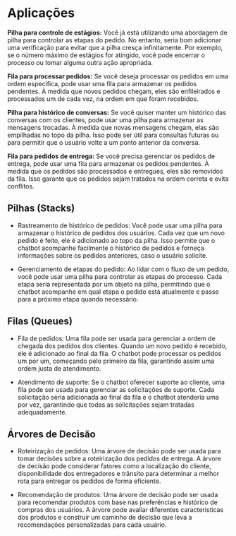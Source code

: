 
# Aplicações

**Pilha para controle de estágios:** Você já está utilizando uma abordagem de pilha para controlar as etapas do pedido. No entanto, seria bom adicionar uma verificação para evitar que a pilha cresça infinitamente. Por exemplo, se o número máximo de estágios for atingido, você pode encerrar o processo ou tomar alguma outra ação apropriada.

**Fila para processar pedidos:** Se você deseja processar os pedidos em uma ordem específica, pode usar uma fila para armazenar os pedidos pendentes. À medida que novos pedidos chegam, eles são enfileirados e processados um de cada vez, na ordem em que foram recebidos.

**Pilha para histórico de conversas:** Se você quiser manter um histórico das conversas com os clientes, pode usar uma pilha para armazenar as mensagens trocadas. À medida que novas mensagens chegam, elas são empilhadas no topo da pilha. Isso pode ser útil para consultas futuras ou para permitir que o usuário volte a um ponto anterior da conversa.

**Fila para pedidos de entrega:** Se você precisa gerenciar os pedidos de entrega, pode usar uma fila para armazenar os pedidos pendentes. À medida que os pedidos são processados e entregues, eles são removidos da fila. Isso garante que os pedidos sejam tratados na ordem correta e evita conflitos.

## Pilhas (Stacks)

- Rastreamento de histórico de pedidos: Você pode usar uma pilha para armazenar o histórico de pedidos dos usuários. Cada vez que um novo pedido é feito, ele é adicionado ao topo da pilha. Isso permite que o chatbot acompanhe facilmente o histórico de pedidos e forneça informações sobre os pedidos anteriores, caso o usuário solicite.

- Gerenciamento de etapas do pedido: Ao lidar com o fluxo de um pedido, você pode usar uma pilha para controlar as etapas do processo. Cada etapa seria representada por um objeto na pilha, permitindo que o chatbot acompanhe em qual etapa o pedido está atualmente e passe para a próxima etapa quando necessário.

## Filas (Queues)

- Fila de pedidos: Uma fila pode ser usada para gerenciar a ordem de chegada dos pedidos dos clientes. Quando um novo pedido é recebido, ele é adicionado ao final da fila. O chatbot pode processar os pedidos um por um, começando pelo primeiro da fila, garantindo assim uma ordem justa de atendimento.

- Atendimento de suporte: Se o chatbot oferecer suporte ao cliente, uma fila pode ser usada para gerenciar as solicitações de suporte. Cada solicitação seria adicionada ao final da fila e o chatbot atenderia uma por vez, garantindo que todas as solicitações sejam tratadas adequadamente.

## Árvores de Decisão

- Roteirização de pedidos: Uma árvore de decisão pode ser usada para tomar decisões sobre a roteirização dos pedidos de entrega. A árvore de decisão pode considerar fatores como a localização do cliente, disponibilidade dos entregadores e trânsito para determinar a melhor rota para entregar os pedidos de forma eficiente.

- Recomendação de produtos: Uma árvore de decisão pode ser usada para recomendar produtos com base nas preferências e histórico de compras dos usuários. A árvore pode avaliar diferentes características dos produtos e construir um caminho de decisão que leva a recomendações personalizadas para cada usuário.
